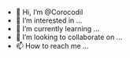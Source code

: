 - 👋 Hi, I’m @Corocodil
- 👀 I’m interested in ...
- 🌱 I’m currently learning ...
- 💞️ I’m looking to collaborate on ...
- 📫 How to reach me ...

<!---
Corocodil/Corocodil is a ✨ special ✨ repository because its `README.md` (this file) appears on your GitHub profile.
You can click the Preview link to take a look at your changes.
--->
